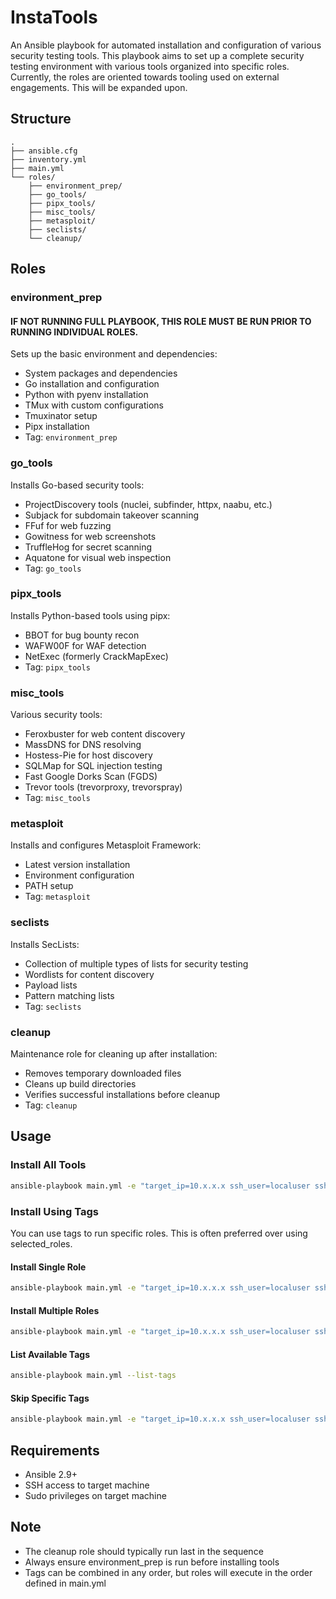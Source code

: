 # InstaTools

An Ansible playbook for automated installation and configuration of various security testing tools. This playbook aims to set up a complete security testing environment with various tools organized into specific roles. Currently, the roles are oriented towards tooling used on external engagements. This will be expanded upon.

## Structure
```
.
├── ansible.cfg
├── inventory.yml
├── main.yml
└── roles/
    ├── environment_prep/
    ├── go_tools/
    ├── pipx_tools/
    ├── misc_tools/
    ├── metasploit/
    ├── seclists/
    └── cleanup/
```

## Roles

### environment_prep
#### IF NOT RUNNING FULL PLAYBOOK, THIS ROLE MUST BE RUN PRIOR TO RUNNING INDIVIDUAL ROLES.
Sets up the basic environment and dependencies:
- System packages and dependencies
- Go installation and configuration
- Python with pyenv installation
- TMux with custom configurations
- Tmuxinator setup
- Pipx installation
- Tag: `environment_prep`

### go_tools
Installs Go-based security tools:
- ProjectDiscovery tools (nuclei, subfinder, httpx, naabu, etc.)
- Subjack for subdomain takeover scanning
- FFuf for web fuzzing
- Gowitness for web screenshots
- TruffleHog for secret scanning
- Aquatone for visual web inspection
- Tag: `go_tools`

### pipx_tools
Installs Python-based tools using pipx:
- BBOT for bug bounty recon
- WAFW00F for WAF detection
- NetExec (formerly CrackMapExec)
- Tag: `pipx_tools`

### misc_tools
Various security tools:
- Feroxbuster for web content discovery
- MassDNS for DNS resolving
- Hostess-Pie for host discovery
- SQLMap for SQL injection testing
- Fast Google Dorks Scan (FGDS)
- Trevor tools (trevorproxy, trevorspray)
- Tag: `misc_tools`

### metasploit
Installs and configures Metasploit Framework:
- Latest version installation
- Environment configuration
- PATH setup
- Tag: `metasploit`

### seclists
Installs SecLists:
- Collection of multiple types of lists for security testing
- Wordlists for content discovery
- Payload lists
- Pattern matching lists
- Tag: `seclists`

### cleanup
Maintenance role for cleaning up after installation:
- Removes temporary downloaded files
- Cleans up build directories
- Verifies successful installations before cleanup
- Tag: `cleanup`

## Usage

### Install All Tools
```bash
ansible-playbook main.yml -e "target_ip=10.x.x.x ssh_user=localuser ssh_key_path=/home/acme/.ssh/id_ed25519" --ask-become-pass
```

### Install Using Tags
You can use tags to run specific roles. This is often preferred over using selected_roles.

#### Install Single Role
```bash
ansible-playbook main.yml -e "target_ip=10.x.x.x ssh_user=localuser ssh_key_path=/home/acme/.ssh/id_ed25519" --tags "environment_prep" --ask-become-pass
```

#### Install Multiple Roles
```bash
ansible-playbook main.yml -e "target_ip=10.x.x.x ssh_user=localuser ssh_key_path=/home/acme/.ssh/id_ed25519" --tags "environment_prep,go_tools" --ask-become-pass
```

#### List Available Tags
```bash
ansible-playbook main.yml --list-tags
```

#### Skip Specific Tags
```bash
ansible-playbook main.yml -e "target_ip=10.x.x.x ssh_user=localuser ssh_key_path=/home/acme/.ssh/id_ed25519" --skip-tags "cleanup" --ask-become-pass
```
## Requirements
- Ansible 2.9+
- SSH access to target machine
- Sudo privileges on target machine

## Note
- The cleanup role should typically run last in the sequence
- Always ensure environment_prep is run before installing tools
- Tags can be combined in any order, but roles will execute in the order defined in main.yml
